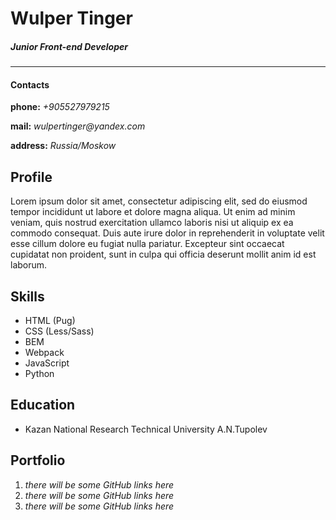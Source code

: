 # Wulper Tinger

##### Junior Front-end Developer 
***

#### Contacts
**phone:** _+905527979215_

**mail:** _wulpertinger@yandex.com_

**address:** _Russia/Moskow_

## Profile
Lorem ipsum dolor sit amet, consectetur adipiscing elit, sed do eiusmod tempor incididunt ut labore et dolore magna aliqua. Ut enim ad minim veniam, quis nostrud exercitation ullamco laboris nisi ut aliquip ex ea commodo consequat. Duis aute irure dolor in reprehenderit in voluptate velit esse cillum dolore eu fugiat nulla pariatur. Excepteur sint occaecat cupidatat non proident, sunt in culpa qui officia deserunt mollit anim id est laborum.

## Skills
- HTML (Pug)
- CSS (Less/Sass)
- BEM
- Webpack
- JavaScript
- Python

## Education
- Kazan National Research Technical University A.N.Tupolev

## Portfolio

1. _there will be some GitHub links here_
2. _there will be some GitHub links here_
3. _there will be some GitHub links here_
